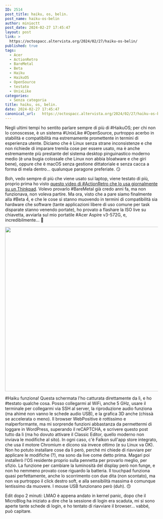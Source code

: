 ```yaml
---
ID: 2514
post_title: haiku, os, belin.
post_name: haiku-os-belin
author: minioctt
post_date: 2024-02-27 17:45:47
layout: post
link: >
  https://octospacc.altervista.org/2024/02/27/haiku-os-belin/
published: true
tags:
  - Acer
  - ActionRetro
  - BareMetal
  - Beta
  - Haiku
  - HaikuOS
  - OpenSource
  - testato
  - UnixLike
categories:
  - Senza categoria
title: haiku, os, belin.
date: 2024-02-27 17:45:47
canonical_url:   https://octospacc.altervista.org/2024/02/27/haiku-os-belin/
---
```

Negli ultimi tempi ho sentito parlare sempre di più di #HaikuOS; per chi non lo conoscesse, è un sistema #UnixLike #OpenSource, purtroppo acerbo in stabilità e compatibilità ma estremamente promettente in termini di esperienza utente. Diciamo che è Linux senza strane inconsistenze e che non richiede di imparare tremila cose per essere usato, ma è anche estremamente più prestante del sistema desktop pinguinastico moderno medio (è una bugia colossale che Linux non abbia bloatware e che giri bene), oppure che è macOS senza gestione dittatoriale e senza cacca a forma di mela dentro... qualunque paragone preferiate. 😏️

Boh, vedo sempre di più che viene usato sui laptop, viene testato di più, proprio prima ho visto <a href="https://www.youtube.com/watch?v=GW2V034859k">questo video di #ActionRetro che lo usa giornalmente su un Thinkpad</a>. Volevo provarlo #BareMetal già credo anni fa, ma non funzionava, non voleva partire. Ma ora, visto che a pare siamo finalmente alla #Beta 4, e che le cose si stanno muovendo in termini di compatibilità sia hardware che software (tante applicazioni libere di uso comune per task disparate stanno venendo portate), ho provato a flashare la ISO live su chiavetta, avviarla sul mio portatile #Acer Aspire v3-572G, e, incredibilmente... 🤫️

<img class="alignnone wp-image-2511 size-large" src="{{site.cdnurl}}/assets/uploads/2024/02/screenshot2-960x540.png" alt="" width="960" height="540" />

#Haiku funziona! Questa schermata l'ho catturata direttamente da lì, e ho #testato qualche cosa. Posso collegarmi al WiFi, anche 5 GHz, usare il terminale per collegarmi via SSH al server, la riproduzione audio funziona (ma ahimé non vanno le schede audio USB), e la grafica 3D anche (chissà se accelerata o meno). Il browser WebPositive è rottissimo e malperformante, ma mi sorprende funzioni abbastanza da permettermi di loggare in WordPress, superando il reCAPTCHA, e scrivere questo post tutto da lì (ma ho dovuto attivare il Classic Editor, quello moderno non inviava le modifiche al sito). In ogni caso, c'è Falkon sull'app store integrato, che usa il motore Chromium e dicono sia invece ottimo (e su Linux va OK). Non ho potuto installare cose da lì però, perché mi chiede di riavviare per applicare le modifiche (?), ma sono da live come detto prima. Magari poi installerò l'OS residente proprio sulla pennetta per provarlo meglio, per sfizio. La funzione per cambiare la luminosità del display però non funge, e non ho nemmeno provato cose riguardo la batteria. Il touchpad funziona quasi perfettamente, anche lo scorrimento con due dita (non scontato), ma non va purtroppo il click destro soft, e alla sensibilità massima è comunque lentissimo da muovere. I mouse USB funzionano però (duh). 🙃️

Edit dopo 2 minuti: LMAO è appena andato in kernel panic, dopo che il MicroBlog ha iniziato a dire che la sessione di login era scaduta, mi si sono aperte tante schede di login, e ho tentato di riavviare il browser... vabbé, può capitare.